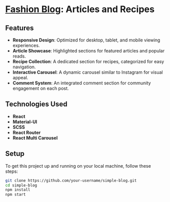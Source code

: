 # [Fashion Blog](https://fluffyclaws.github.io/react-fashion-blog/): Articles and Recipes


## Features

- **Responsive Design**: Optimized for desktop, tablet, and mobile viewing experiences.
- **Article Showcase**: Highlighted sections for featured articles and popular reads.
- **Recipe Collection**: A dedicated section for recipes, categorized for easy navigation.
- **Interactive Carousel**: A dynamic carousel similar to Instagram for visual appeal.
- **Comment System**: An integrated comment section for community engagement on each post.

## Technologies Used

- **React**
- **Material-UI**
- **SCSS**
- **React Router**
- **React Multi Carousel**

## Setup

To get this project up and running on your local machine, follow these steps:

```bash
git clone https://github.com/your-username/simple-blog.git
cd simple-blog
npm install
npm start
